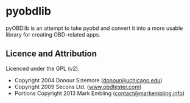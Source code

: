 pyobdlib
========

pyOBDlib is an attempt to take pyobd and convert it into a more usable library for creating OBD-related apps.

Licence and Attribution
-----------------------

Licenced under the GPL (v2).

 - Copyright 2004 Donour Sizemore (donour@uchicago.edu)
 - Copyright 2009 Secons Ltd. (www.obdtester.com)
 - Portions Copyright 2013 Mark Embling (contact@markembling.info)

